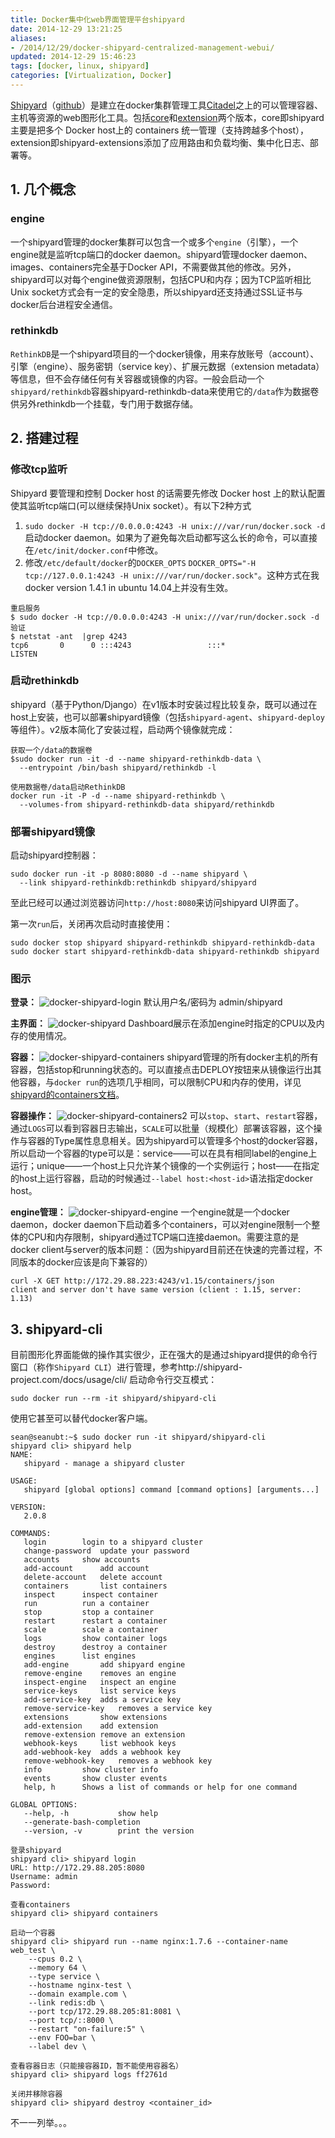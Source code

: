 ```yaml
---
title: Docker集中化web界面管理平台shipyard
date: 2014-12-29 13:21:25
aliases:
- /2014/12/29/docker-shipyard-centralized-management-webui/
updated: 2014-12-29 15:46:23
tags: [docker, linux, shipyard]
categories: [Virtualization, Docker]
---
```


[Shipyard](http://shipyard-project.com/)（[github](https://github.com/shipyard/shipyard)）是建立在docker集群管理工具[Citadel](https://github.com/citadel/citadel)之上的可以管理容器、主机等资源的web图形化工具。包括[core](https://github.com/shipyard/shipyard)和[extension](https://github.com/shipyard/shipyard-extensions)两个版本，core即shipyard主要是把多个 Docker host上的 containers 统一管理（支持跨越多个host），extension即shipyard-extensions添加了应用路由和负载均衡、集中化日志、部署等。

## 1. 几个概念 ##
### engine ###
一个shipyard管理的docker集群可以包含一个或多个`engine`（引擎），一个engine就是监听tcp端口的docker daemon。shipyard管理docker daemon、images、containers完全基于Docker API，不需要做其他的修改。另外，shipyard可以对每个engine做资源限制，包括CPU和内存；因为TCP监听相比Unix socket方式会有一定的安全隐患，所以shipyard还支持通过SSL证书与docker后台进程安全通信。

### rethinkdb ###
`RethinkDB`是一个shipyard项目的一个docker镜像，用来存放账号（account）、引擎（engine）、服务密钥（service key）、扩展元数据（extension metadata）等信息，但不会存储任何有关容器或镜像的内容。一般会启动一个`shipyard/rethinkdb`容器shipyard-rethinkdb-data来使用它的`/data`作为数据卷供另外rethinkdb一个挂载，专门用于数据存储。

## 2. 搭建过程 ##

### 修改tcp监听 ###
Shipyard 要管理和控制 Docker host 的话需要先修改 Docker host 上的默认配置使其监听tcp端口(可以继续保持Unix socket）。有以下2种方式

1. `sudo docker -H tcp://0.0.0.0:4243 -H unix:///var/run/docker.sock -d` 启动docker daemon。如果为了避免每次启动都写这么长的命令，可以直接在`/etc/init/docker.conf`中修改。
2. 修改`/etc/default/docker`的`DOCKER_OPTS`
 `DOCKER_OPTS="-H tcp://127.0.0.1:4243 -H unix:///var/run/docker.sock"`。这种方式在我docker version 1.4.1 in ubuntu 14.04上并没有生效。

<!-- more -->

```
重启服务
$ sudo docker -H tcp://0.0.0.0:4243 -H unix:///var/run/docker.sock -d
验证
$ netstat -ant  |grep 4243
tcp6       0      0 :::4243                 :::*                    LISTEN
``` 
### 启动rethinkdb ###
shipyard（基于Python/Django）在v1版本时安装过程比较复杂，既可以通过在host上安装，也可以部署shipyard镜像（包括`shipyard-agent`、`shipyard-deploy`等组件）。v2版本简化了安装过程，启动两个镜像就完成：

```
获取一个/data的数据卷
$sudo docker run -it -d --name shipyard-rethinkdb-data \
  --entrypoint /bin/bash shipyard/rethinkdb -l

使用数据卷/data启动RethinkDB
docker run -it -P -d --name shipyard-rethinkdb \
  --volumes-from shipyard-rethinkdb-data shipyard/rethinkdb
```
### 部署shipyard镜像 ###
启动shipyard控制器：
```
sudo docker run -it -p 8080:8080 -d --name shipyard \
  --link shipyard-rethinkdb:rethinkdb shipyard/shipyard
```
至此已经可以通过浏览器访问`http://host:8080`来访问shipyard UI界面了。

第一次`run`后，关闭再次启动时直接使用：
```
sudo docker stop shipyard shipyard-rethinkdb shipyard-rethinkdb-data
sudo docker start shipyard-rethinkdb-data shipyard-rethinkdb shipyard
```

### 图示 ###
**登录：**
![docker-shipyard-login][1]
默认用户名/密码为 admin/shipyard

**主界面：**
![docker-shipyard][2]
Dashboard展示在添加engine时指定的CPU以及内存的使用情况。

**容器：**
![docker-shipyard-containers][3]
shipyard管理的所有docker主机的所有容器，包括stop和running状态的。可以直接点击DEPLOY按钮来从镜像运行出其他容器，与`docker run`的选项几乎相同，可以限制CPU和内存的使用，详见[shipyard的containers文档](http://shipyard-project.com/docs/containers/)。

**容器操作：**
![docker-shipyard-containers2][4]
可以`stop`、`start`、`restart`容器，通过`LOGS`可以看到容器日志输出，`SCALE`可以批量（规模化）部署该容器，这个操作与容器的Type属性息息相关。因为shipyard可以管理多个host的docker容器，所以启动一个容器的type可以是：service——可以在具有相同label的engine上运行；unique——一个host上只允许某个镜像的一个实例运行；host——在指定的host上运行容器，启动的时候通过`--label host:<host-id>`语法指定docker host。

**engine管理：**
![docker-shipyard-engine][5]
一个engine就是一个docker daemon，docker daemon下启动着多个containers，可以对engine限制一个整体的CPU和内存限制，shipyard通过TCP端口连接daemon。需要注意的是docker client与server的版本问题：（因为shipyard目前还在快速的完善过程，不同版本的docker应该是向下兼容的）
```
curl -X GET http://172.29.88.223:4243/v1.15/containers/json
client and server don't have same version (client : 1.15, server: 1.13)
```

## 3. shipyard-cli ##
目前图形化界面能做的操作其实很少，正在强大的是通过shipyard提供的命令行窗口（称作`Shipyard CLI`）进行管理，参考http://shipyard-project.com/docs/usage/cli/
启动命令行交互模式：

    sudo docker run --rm -it shipyard/shipyard-cli

使用它甚至可以替代docker客户端。

```
sean@seanubt:~$ sudo docker run -it shipyard/shipyard-cli
shipyard cli> shipyard help
NAME:
   shipyard - manage a shipyard cluster

USAGE:
   shipyard [global options] command [command options] [arguments...]

VERSION:
   2.0.8

COMMANDS:
   login		login to a shipyard cluster
   change-password	update your password
   accounts		show accounts
   add-account		add account
   delete-account	delete account
   containers		list containers
   inspect		inspect container
   run			run a container
   stop			stop a container
   restart		restart a container
   scale		scale a container
   logs			show container logs
   destroy		destroy a container
   engines		list engines
   add-engine		add shipyard engine
   remove-engine	removes an engine
   inspect-engine	inspect an engine
   service-keys		list service keys
   add-service-key	adds a service key
   remove-service-key	removes a service key
   extensions		show extensions
   add-extension	add extension
   remove-extension	remove an extension
   webhook-keys		list webhook keys
   add-webhook-key	adds a webhook key
   remove-webhook-key	removes a webhook key
   info			show cluster info
   events		show cluster events
   help, h		Shows a list of commands or help for one command
   
GLOBAL OPTIONS:
   --help, -h			show help
   --generate-bash-completion	
   --version, -v		print the version

登录shipyard
shipyard cli> shipyard login
URL: http://172.29.88.205:8080
Username: admin
Password:

查看containers
shipyard cli> shipyard containers

启动一个容器
shipyard cli> shipyard run --name nginx:1.7.6 --container-name web_test \
    --cpus 0.2 \
    --memory 64 \
    --type service \
    --hostname nginx-test \
    --domain example.com \
    --link redis:db \
    --port tcp/172.29.88.205:81:8081 \
    --port tcp/::8000 \
    --restart "on-failure:5" \
    --env FOO=bar \
    --label dev \

查看容器日志（只能接容器ID，暂不能使用容器名）
shipyard cli> shipyard logs ff2761d

关闭并移除容器
shipyard cli> shipyard destroy <container_id>
```
不一一列举。。。

  
  [1]: http://github.com/seanlook/sean-notes-comment/raw/main/static/docker-shipyard-login.png
  [2]: http://github.com/seanlook/sean-notes-comment/raw/main/static/docker-shipyard.png
  [3]: http://github.com/seanlook/sean-notes-comment/raw/main/static/docker-shipyard-containers.png
  [4]: http://github.com/seanlook/sean-notes-comment/raw/main/static/docker-shipyard-containers2.png
  [5]: http://github.com/seanlook/sean-notes-comment/raw/main/static/docker-shipyard-engine.png
